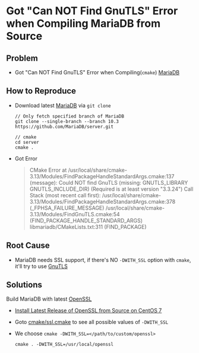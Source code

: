 # Got "Can NOT Find GnuTLS" Error when Compiling MariaDB from Source

## Problem
* Got "Can NOT Find GnuTLS" Error when Compiling(`cmake`) [MariaDB](https://mariadb.org)

## How to Reproduce
* Download latest [MariaDB](https://mariadb.org) via `git clone`

      // Only fetch specified branch of MariaDB
      git clone --single-branch --branch 10.3 https://github.com/MariaDB/server.git

      // cmake
      cd server
      cmake .

* Got Error

   > CMake Error at /usr/local/share/cmake-3.13/Modules/FindPackageHandleStandardArgs.cmake:137 (message):
  Could NOT find GnuTLS (missing: GNUTLS_LIBRARY GNUTLS_INCLUDE_DIR)
  (Required is at least version "3.3.24")
Call Stack (most recent call first):
  /usr/local/share/cmake-3.13/Modules/FindPackageHandleStandardArgs.cmake:378 (_FPHSA_FAILURE_MESSAGE)
  /usr/local/share/cmake-3.13/Modules/FindGnuTLS.cmake:54 (FIND_PACKAGE_HANDLE_STANDARD_ARGS)
  libmariadb/CMakeLists.txt:311 (FIND_PACKAGE)

## Root Cause
* MariaDB needs SSL support, if there's NO `-DWITH_SSL` option with `cmake`, it'll try to use [GnuTLS](https://gnutls.org/)

## Solutions
Build MariaDB with latest [OpenSSL](https://www.openssl.org/)

* [Install Latest Release of OpenSSL from Source on CentOS 7](https://github.com/northbright/Notes/blob/master/openssl/install-latest-openssl-from-source-on-centos.md)

* Goto [cmake/ssl.cmake](https://github.com/MariaDB/server/blob/10.3/cmake/ssl.cmake#L23) to see all possible values of `-DWITH_SSL`
* We choose `cmake -DWITH_SSL=</path/to/custom/openssl>`
  
      cmake . -DWITH_SSL=/usr/local/openssl

